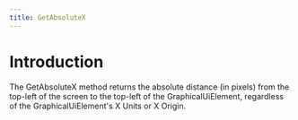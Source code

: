```yaml
---
title: GetAbsoluteX
---
```


# Introduction

The GetAbsoluteX method returns the absolute distance \(in pixels\) from the top-left of the screen to the top-left of the GraphicalUiElement, regardless of the GraphicalUiElement's X Units or X Origin.

